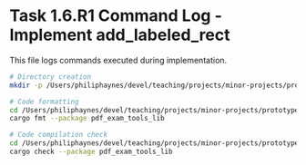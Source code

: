 # Task 1.6.R1 Command Log - Implement add_labeled_rect

This file logs commands executed during implementation.

```bash
# Directory creation
mkdir -p /Users/philiphaynes/devel/teaching/projects/minor-projects/prototypes/pdf-processing/pdf-filename-annotator/tasks/1.6.R1-lib-impl-add-rect

# Code formatting
cd /Users/philiphaynes/devel/teaching/projects/minor-projects/prototypes/pdf-processing
cargo fmt --package pdf_exam_tools_lib

# Code compilation check
cd /Users/philiphaynes/devel/teaching/projects/minor-projects/prototypes/pdf-processing
cargo check --package pdf_exam_tools_lib
```
